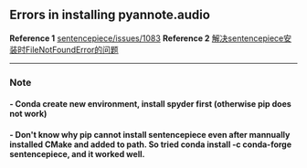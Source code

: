 ## Errors in installing pyannote.audio

**Reference 1** [sentencepiece/issues/1083](https://github.com/google/sentencepiece/issues/1083)
**Reference 2** [解决sentencepiece安装时FileNotFoundError的问题](https://comate.baidu.com/zh/page/MBLXxEmCNG)

---
### Note

#### - Conda create new environment, install spyder first (otherwise pip does not work)
#### - Don't know why pip cannot install sentencepiece even after mannually installed CMake and added to path. So tried conda install -c conda-forge sentencepiece, and it worked well.


     
